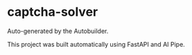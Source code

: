 # captcha-solver

Auto-generated by the Autobuilder.

This project was built automatically using FastAPI and AI Pipe.